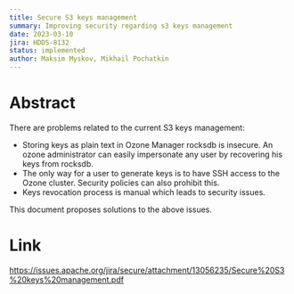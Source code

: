```yaml
---
title: Secure S3 keys management
summary: Improving security regarding s3 keys management
date: 2023-03-10
jira: HDDS-8132
status: implemented
author: Maksim Myskov, Mikhail Pochatkin
---
```

<!--
  Licensed under the Apache License, Version 2.0 (the "License");
  you may not use this file except in compliance with the License.
  You may obtain a copy of the License at
   http://www.apache.org/licenses/LICENSE-2.0
  Unless required by applicable law or agreed to in writing, software
  distributed under the License is distributed on an "AS IS" BASIS,
  WITHOUT WARRANTIES OR CONDITIONS OF ANY KIND, either express or implied.
  See the License for the specific language governing permissions and
  limitations under the License. See accompanying LICENSE file.
-->

# Abstract

There are problems related to the current S3 keys management:
* Storing keys as plain text in Ozone Manager rocksdb is insecure. An ozone administrator can easily impersonate any user by recovering his keys from rocksdb.
* The only way for a user to generate keys is to have SSH access to the Ozone cluster. Security policies can also prohibit this.
* Keys revocation process is manual which leads to security issues.

This document proposes solutions to the above issues.

# Link

https://issues.apache.org/jira/secure/attachment/13056235/Secure%20S3%20keys%20management.pdf